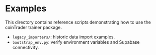 # Examples

This directory contains reference scripts demonstrating how to use the coinTrader trainer package.

- `legacy_importers/`: historic data import examples.
- `bootstrap_env.py`: verify environment variables and Supabase connectivity.
